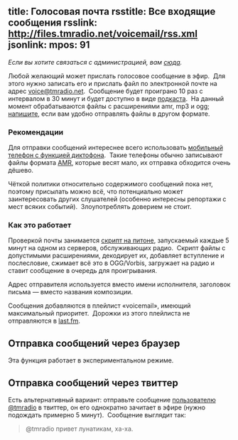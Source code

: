 title: Голосовая почта
rsstitle: Все входящие сообщения
rsslink: http://files.tmradio.net/voicemail/rss.xml
jsonlink:
mpos: 91
---

_Если вы хотите связаться с администрацией, вам [сюда][feedback]._

Любой желающий может прислать голосовое сообщение в эфир.  Для этого нужно
записать его и прислать файл по электронной почте на адрес
[voice@tmradio.net][email].  Сообщение будет проиграно 10 раз с интервалом в 30
минут и будет доступно в виде [подкаста][podcast].  На данный момент
обрабатываются файлы с расширениями amr, mp3 и ogg; [напишите][feedback], если
вам удобно отправлять файлы в другом формате.

[archive]: http://files.tmradio.net/voicemail/
[email]: mailto:voice@tmradio.net
[feedback]: /feedback.html
[podcast]: /podcast.html
[twi]: http://twitter.com/tmradio


### Рекомендации

Для отправки сообщений интереснее всего использовать [мобильный телефон с
функцией диктофона][phones].  Такие телефоны обычно записывают файлы формата
[AMR][], которые весят мало, их отправка обходится очень дёшево.

Чёткой политики относительно содержимого сообщений пока нет, поэтому присылать
можно всё, что потенциально может заинтересовать других слушателей (особенно
интересны репортажи с мест всяких событий).  Злоупотреблять доверием не стоит.

[AMR]: http://en.wikipedia.org/wiki/Adaptive_Multi-Rate_audio_codec
[phones]: http://market.yandex.ru/guru.xml?CMD=-RR=9,0,0,0-PF=2142557890%2BTR%2Bsel%2Bselect-PF=2142557865%2BTR%2Bsel%2Bselect-VIS=160-CAT_ID=160043-EXC=1-PG=10&hid=91491


### Как это работает

Проверкой почты занимается [скрипт на питоне][script], запускаемый каждые 5
минут на одном из серверов, обслуживающих радио.  Скрипт файлы с допустимыми
расширениями, декодирует их, добавляет вступление и послесловие, сжимает всё это
в OGG/Vorbis, загружает на радио и ставит сообщение в очередь для проигрывания.

Адрес отправителя используется вместо имени исполнителя, заголовок письма —
вместо названия композиции.

Сообщения добавляются в плейлист «voicemail», имеющий максимальный приоритет. 
Дорожки из этого плейлиста не отправляются в [last.fm][last].


## Отправка сообщений через браузер

<div id="tringmeph"><script type="text/javascript" src="http://login.tringme.com/widget.php?channel=t29c6d0td7zh81bb2jp67a7r47w17n&name=Justin+Forest&divid=tringmeph"></script></div>

Эта функция работает в экспериментальном режиме.


## Отправка сообщений через твиттер

Есть альтернативный вариант: отправьте сообщение [пользователю @tmradio][twi] в
твиттер, он его однократно зачитает в эфире (нужно подождать примерно 5 минут). 
Сообщение выглядит так:

> @tmradio привет лунатикам, ха-ха.

[script]: http://code.google.com/p/ardj/source/browse/tools/voicemail.py
[last]: http://www.lastfm.ru/user/tmradiobot
